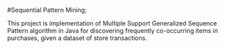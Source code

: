 #Sequential Pattern Mining;

This project is implementation of Multiple Support Generalized Sequence Pattern algorithm in Java for discovering frequently co-occurring items in purchases, given a dataset of store transactions.
